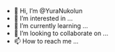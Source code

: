 - 👋 Hi, I’m @YuraNukolun
- 👀 I’m interested in ...
- 🌱 I’m currently learning ...
- 💞️ I’m looking to collaborate on ...
- 📫 How to reach me ...

<!---
YuraNukolun/YuraNukolun is a ✨ special ✨ repository because its `README.md` (this file) appears on your GitHub profile.
You can click the Preview link to take a look at your changes.
--->
